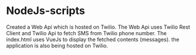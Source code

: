 # NodeJs-scripts
Created a Web Api which is hosted on Twilio.
The Web Api uses Twilio Rest Client and Twilio Api to fetch SMS from Twilio phone number.
The index.html uses VueJs to display the fetched contents (messages).
the application is also being hosted on Twilio.
